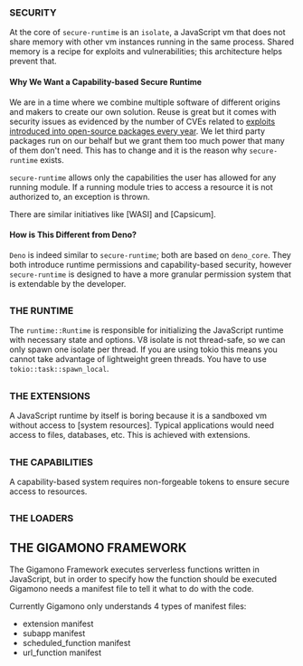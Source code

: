 ### SECURITY

At the core of `secure-runtime` is an `isolate`, a JavaScript vm that does not share memory with other vm instances running in the same process. Shared memory is a recipe for exploits and vulnerabilities; this architecture helps prevent that.

#### Why We Want a Capability-based Secure Runtime

We are in a time where we combine multiple software of different origins and makers to create our own solution. Reuse is great but it comes with security issues as evidenced by the number of CVEs related to [exploits introduced into open-source packages every year](). We let third party packages run on our behalf but we grant them too much power that many of them don't need. This has to change and it is the reason why `secure-runtime` exists.

`secure-runtime` allows only the capabilities the user has allowed for any running module. If a running module tries to access a resource it is not authorized to, an exception is thrown.

There are similar initiatives like [WASI] and [Capsicum].

#### How is This Different from Deno?

`Deno` is indeed similar to `secure-runtime`; both are based on `deno_core`. They both introduce runtime permissions and capability-based security, however `secure-runtime` is designed to have a more granular permission system that is extendable by the developer.

##

### THE RUNTIME

The `runtime::Runtime` is responsible for initializing the JavaScript runtime with necessary state and options.
V8 isolate is not thread-safe, so we can only spawn one isolate per thread. If you are using tokio this means you cannot take advantage of lightweight green threads. You have to use `tokio::task::spawn_local`.

##

### THE EXTENSIONS

A JavaScript runtime by itself is boring because it is a sandboxed vm without access to [system resources]. Typical applications would need access to files, databases, etc. This is achieved with extensions.

##

### THE CAPABILITIES

A capability-based system requires non-forgeable tokens to ensure secure access to resources.

##

### THE LOADERS

## THE GIGAMONO FRAMEWORK

The Gigamono Framework executes serverless functions written in JavaScript, but in order to specify how the function should be executed Gigamono needs a manifest file to tell it what to do with the code.

Currently Gigamono only understands 4 types of manifest files:
- extension manifest
- subapp manifest
- scheduled_function manifest
- url_function manifest
